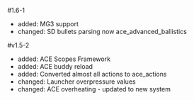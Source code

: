 #1.6-1
- added: MG3 support
- changed: SD bullets parsing now ace_advanced_ballistics

#v1.5-2

- added: ACE Scopes Framework
- added: ACE buddy reload
- added: Converted almost all actions to ace_actions
- changed: Launcher overpressure values
- changed: ACE overheating - updated to new system
